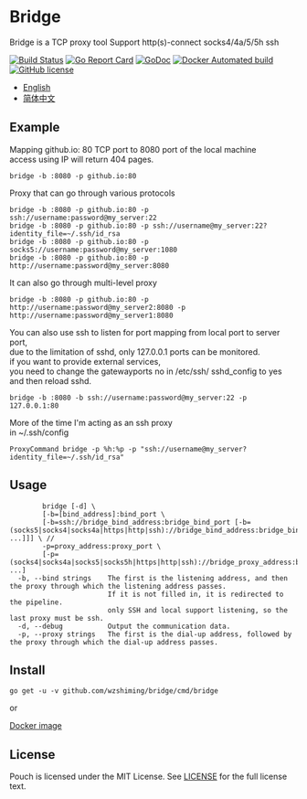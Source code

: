 # Bridge

Bridge is a TCP proxy tool Support http(s)-connect socks4/4a/5/5h ssh

[![Build Status](https://travis-ci.org/wzshiming/bridge.svg?branch=master)](https://travis-ci.org/wzshiming/bridge)
[![Go Report Card](https://goreportcard.com/badge/github.com/wzshiming/bridge)](https://goreportcard.com/report/github.com/wzshiming/bridge)
[![GoDoc](https://godoc.org/github.com/wzshiming/bridge?status.svg)](https://godoc.org/github.com/wzshiming/bridge)
[![Docker Automated build](https://img.shields.io/docker/cloud/automated/wzshiming/bridge.svg)](https://hub.docker.com/r/wzshiming/bridge)
[![GitHub license](https://img.shields.io/github/license/wzshiming/bridge.svg)](https://github.com/wzshiming/bridge/blob/master/LICENSE)

- [English](https://github.com/wzshiming/bridge/blob/master/README.md)
- [简体中文](https://github.com/wzshiming/bridge/blob/master/README_cn.md)

## Example

Mapping github.io: 80 TCP port to 8080 port of the local machine  
access using IP will return 404 pages.  

``` shell
bridge -b :8080 -p github.io:80
```

Proxy that can go through various protocols  

``` shell
bridge -b :8080 -p github.io:80 -p ssh://username:password@my_server:22
bridge -b :8080 -p github.io:80 -p ssh://username@my_server:22?identity_file=~/.ssh/id_rsa
bridge -b :8080 -p github.io:80 -p socks5://username:password@my_server:1080
bridge -b :8080 -p github.io:80 -p http://username:password@my_server:8080
```

It can also go through multi-level proxy  

``` shell
bridge -b :8080 -p github.io:80 -p http://username:password@my_server2:8080 -p http://username:password@my_server1:8080

```

You can also use ssh to listen for port mapping from local port to server port,  
due to the limitation of sshd, only 127.0.0.1 ports can be monitored.  
if you want to provide external services,  
you need to change the gatewayports no in /etc/ssh/ sshd_config to yes  
and then reload sshd.  

``` shell
bridge -b :8080 -b ssh://username:password@my_server:22 -p 127.0.0.1:80
```

More of the time I'm acting as an ssh proxy  
in ~/.ssh/config  

``` text
ProxyCommand bridge -p %h:%p -p "ssh://username@my_server?identity_file=~/.ssh/id_rsa"
```

## Usage

``` text
        bridge [-d] \
        [-b=[bind_address]:bind_port \
        [-b=ssh://bridge_bind_address:bridge_bind_port [-b=(socks5|socks4|socks4a|https|http|ssh)://bridge_bind_address:bridge_bind_port ...]]] \ //
        -p=proxy_address:proxy_port \
        [-p=(socks4|socks4a|socks5|socks5h|https|http|ssh)://bridge_proxy_address:bridge_proxy_port ...]
  -b, --bind strings    The first is the listening address, and then the proxy through which the listening address passes.
                        If it is not filled in, it is redirected to the pipeline.
                        only SSH and local support listening, so the last proxy must be ssh.
  -d, --debug           Output the communication data.
  -p, --proxy strings   The first is the dial-up address, followed by the proxy through which the dial-up address passes.
```

## Install

``` shell
go get -u -v github.com/wzshiming/bridge/cmd/bridge
```

or

[Docker image](https://hub.docker.com/r/wzshiming/bridge)

## License

Pouch is licensed under the MIT License. See [LICENSE](https://github.com/wzshiming/bridge/blob/master/LICENSE) for the full license text.
